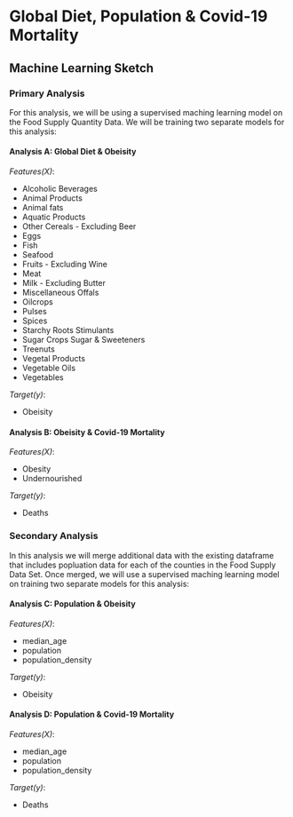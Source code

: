 # Global Diet, Population & Covid-19 Mortality

## Machine Learning Sketch

### Primary Analysis

For this analysis, we will be using a supervised maching learning model on the Food Supply Quantity Data. We will be training two separate models for this analysis:

#### Analysis A: Global Diet & Obeisity

_Features(X)_:
  - Alcoholic Beverages	
  - Animal Products	
  - Animal fats	
  - Aquatic Products
  - Other	Cereals - Excluding Beer	
  - Eggs	
  - Fish
  - Seafood	
  - Fruits - Excluding Wine	
  - Meat	
  - Milk - Excluding Butter	
  - Miscellaneous	Offals	
  - Oilcrops	
  - Pulses	
  - Spices	
  - Starchy Roots	Stimulants	
  - Sugar Crops	Sugar & Sweeteners	
  - Treenuts	
  - Vegetal Products	
  - Vegetable Oils	
  - Vegetables

_Target(y)_:
  - Obeisity 

#### Analysis B: Obeisity & Covid-19 Mortality 

_Features(X)_:
  - Obesity	
  - Undernourished

_Target(y)_:
  - Deaths 

### Secondary Analysis

In this analysis we will merge additional data with the existing dataframe that includes popluation data for each of the counties in the Food Supply Data Set. Once merged, we will use a supervised maching learning model on training two separate models for this analysis:

#### Analysis C: Population & Obeisity

_Features(X)_:
  - median_age
  - population
  - population_density

_Target(y)_:
  - Obeisity 

#### Analysis D: Population & Covid-19 Mortality 

_Features(X)_:
  - median_age
  - population
  - population_density

_Target(y)_:
  - Deaths 

